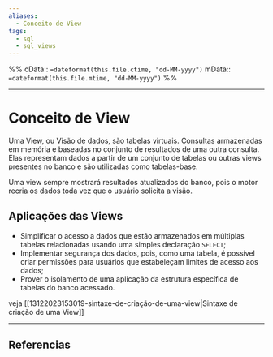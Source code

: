 ```yaml
---
aliases:
  - Conceito de View
tags:
  - sql
  - sql_views
---
```

%%
cData:: `=dateformat(this.file.ctime, "dd-MM-yyyy")`
mData:: `=dateformat(this.file.mtime, "dd-MM-yyyy")`
%%

___
# Conceito de View

Uma View, ou Visão de dados, são tabelas virtuais. Consultas armazenadas em memória e baseadas no conjunto de resultados de uma outra consulta. Elas representam dados a partir de um conjunto de tabelas ou outras views presentes no banco e são utilizadas como tabelas-base.

Uma view sempre mostrará resultados atualizados do banco, pois o motor recria os dados toda vez que o usuário solicita a visão. 

## Aplicações das Views

- Simplificar o acesso a dados que estão armazenados em múltiplas tabelas relacionadas usando uma simples declaração `SELECT`;
- Implementar segurança dos dados, pois, como uma tabela, é possível criar permissões para usuários que estabeleçam limites de acesso aos dados;
- Prover o isolamento de uma aplicação da estrutura específica de tabelas do banco acessado.

veja [[13122023153019-sintaxe-de-criação-de-uma-view|Sintaxe de criação de uma View]]

---
## Referencias